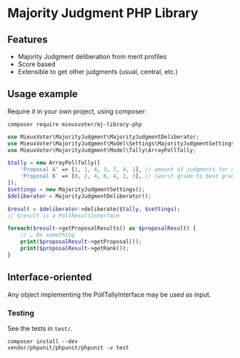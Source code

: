# Majority Judgment PHP Library

## Features

- Majority Judgment deliberation from merit profiles
- Score based
- Extensible to get other judgments (usual, central, etc.)


## Usage example

Require it in your own project, using composer:

    composer require mieuxvoter/mj-library-php


```php
use MieuxVoter\MajorityJudgment\MajorityJudgmentDeliberator;
use MieuxVoter\MajorityJudgment\Model\Settings\MajorityJudgmentSettings;
use MieuxVoter\MajorityJudgment\Model\Tally\ArrayPollTally;

$tally = new ArrayPollTally([
    'Proposal A' => [1, 1, 4, 3, 7, 4, 1], // amount of judgments for each grade
    'Proposal B' => [0, 2, 4, 6, 4, 2, 3], // (worst grade to best grade)
]);
$settings = new MajorityJudgmentSettings();
$deliberator = MajorityJudgmentDeliberator();

$result = $deliberator->deliberate($tally, $settings);
// $result is a PollResultInterface

foreach($result->getProposalResults() as $proposalResult) {
    // … Do something
    print($proposalResult->getProposal());
    print($proposalResult->getRank());
}

```


## Interface-oriented

Any object implementing the PollTallyInterface may be used as input.


### Testing

See the tests in `test/`.

    composer install --dev
    vendor/phpunit/phpunit/phpunit -v test


